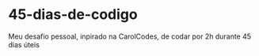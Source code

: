 # 45-dias-de-codigo
Meu desafio pessoal, inpirado na CarolCodes, de codar por 2h durante 45 dias úteis
